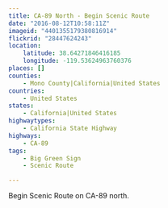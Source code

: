 ```yaml
---
title: CA-89 North - Begin Scenic Route
date: "2016-08-12T10:58:11Z"
imageid: "4401355179380816914"
flickrid: "28447624243"
location:
    latitude: 38.64271846416185
    longitude: -119.53624963760376
places: []
counties:
    - Mono County|California|United States
countries:
    - United States
states:
    - California|United States
highwaytypes:
    - California State Highway
highways:
    - CA-89
tags:
    - Big Green Sign
    - Scenic Route

---
```

Begin Scenic Route on CA-89 north.
